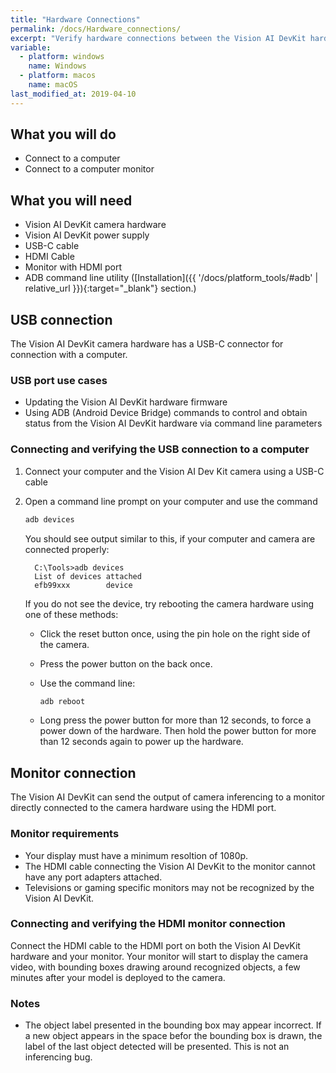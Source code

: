 ```yaml
---
title: "Hardware Connections"
permalink: /docs/Hardware_connections/
excerpt: "Verify hardware connections between the Vision AI DevKit hardware and your computer."
variable:
  - platform: windows
    name: Windows
  - platform: macos
    name: macOS
last_modified_at: 2019-04-10
---
```


## What you will do

* Connect to a computer
* Connect to a computer monitor

## What you will need

* Vision AI DevKit camera hardware
* Vision AI DevKit power supply
* USB-C cable
* HDMI Cable
* Monitor with HDMI port
* ADB command line utility ([Installation]({{ '/docs/platform_tools/#adb' | relative_url }}){:target="_blank"} section.)

## USB connection

The Vision AI DevKit camera hardware has a USB-C connector for connection with a computer.

### USB port use cases

* Updating the Vision AI DevKit hardware firmware
* Using ADB (Android Device Bridge) commands to control and obtain status from the Vision AI DevKit hardware via command line parameters

### Connecting and verifying the USB connection to a computer

1. Connect your computer and the Vision AI Dev Kit camera using a USB-C cable
2. Open a command line prompt on your computer and use the command

     ```cmd
     adb devices
     ```

    You should see output similar to this, if your computer and camera are connected properly:  

         C:\Tools>adb devices
         List of devices attached  
         efb99xxx        device  

    If you do not see the device, try rebooting the camera hardware using one of these methods:

    * Click the reset button once, using the pin hole on the right side of the camera.
    * Press the power button on the back once.
    * Use the command line:

        ```cmd
        adb reboot
        ```

    * Long press the power button for more than 12 seconds, to force a power down of the hardware. Then hold the power button for more than 12 seconds again to power up the hardware.

## Monitor connection

The Vision AI DevKit can send the output of camera inferencing to a monitor directly connected to the camera hardware using the HDMI port.

### Monitor requirements

* Your display must have a minimum resoltion of 1080p.
* The HDMI cable connecting the Vision AI DevKit to the monitor cannot have any port adapters attached.
* Televisions or gaming specific monitors may not be recognized by the Vision AI DevKit.

### Connecting and verifying the HDMI monitor connection

Connect the HDMI cable to the HDMI port on both the Vision AI DevKit hardware and your monitor. Your monitor will start to display the camera video, with bounding boxes drawing around recognized objects, a few minutes after your model is deployed to the camera.

### Notes

* The object label presented in the bounding box may appear incorrect. If a new object appears in the space befor the bounding box is drawn, the label of the last object detected will be presented. This is not an inferencing bug.
